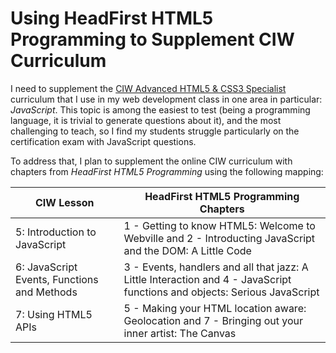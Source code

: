 # Using HeadFirst HTML5 Programming to Supplement CIW Curriculum 

I need to supplement the
[CIW Advanced HTML5 &amp; CSS3 Specialist](https://www.ciwcertified.com/ciw-certifications/web-and-mobile-design-series/advanced-html5-and-css3-specialist)
curriculum that I use in my web development class in one area in particular:
*JavaScript*. This topic is among the easiest to test (being a programming
language, it is trivial to generate questions about it), and the most
challenging to teach, so I find my students struggle particularly on the 
certification exam with JavaScript questions.

To address that, I plan to supplement the online CIW curriculum with
chapters from *HeadFirst HTML5 Programming* using the following mapping:

| CIW Lesson | HeadFirst HTML5 Programming Chapters |
| ---------- | ------------------------------------ |
| 5: Introduction to JavaScript | 1 - Getting to know HTML5: Welcome to Webville and 2 - Introducting JavaScript and the DOM: A Little Code |
| 6: JavaScript Events, Functions and Methods | 3 - Events, handlers and all that jazz: A Little Interaction and 4 - JavaScript functions and objects: Serious JavaScript |
| 7: Using HTML5 APIs | 5 - Making your HTML location aware: Geolocation and 7 - Bringing out your inner artist: The Canvas |
